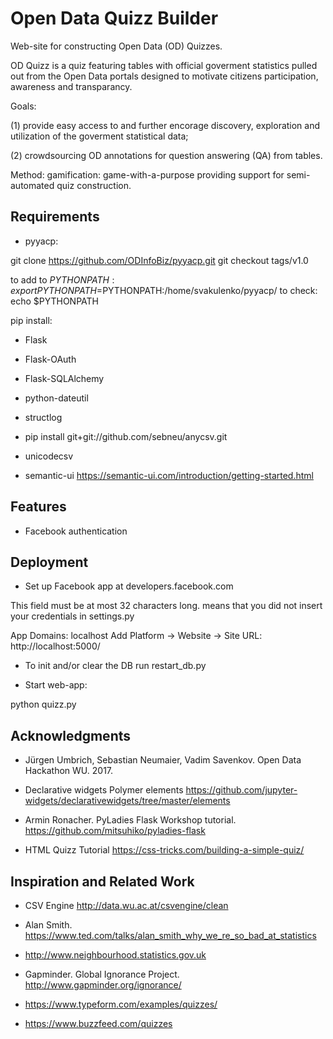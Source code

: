 # Open Data Quizz Builder

Web-site for constructing Open Data (OD) Quizzes.

OD Quizz is a quiz featuring tables with official goverment statistics pulled out from the Open Data portals designed to motivate citizens participation, awareness and transparancy.


Goals: 

(1) provide easy access to and further encorage discovery, exploration and utilization of the goverment statistical data;

(2) crowdsourcing OD annotations for question answering (QA) from tables.


Method: gamification: game-with-a-purpose providing support for semi-automated quiz construction.

## Requirements

* pyyacp:

git clone https://github.com/ODInfoBiz/pyyacp.git
git checkout tags/v1.0

to add to $PYTHONPATH: export PYTHONPATH=$PYTHONPATH:/home/svakulenko/pyyacp/
to check: echo $PYTHONPATH  

pip install:

* Flask

* Flask-OAuth

* Flask-SQLAlchemy

* python-dateutil

* structlog

* pip install git+git://github.com/sebneu/anycsv.git

* unicodecsv


* semantic-ui https://semantic-ui.com/introduction/getting-started.html



## Features

* Facebook authentication


## Deployment

* Set up Facebook app at developers.facebook.com

This field must be at most 32 characters long. means that you did not insert your credentials in settings.py

App Domains: localhost
Add Platform -> Website -> Site URL: http://localhost:5000/

* To init and/or clear the DB run restart_db.py

* Start web-app:

python quizz.py


## Acknowledgments

* Jürgen Umbrich, Sebastian Neumaier, Vadim Savenkov. Open Data Hackathon WU. 2017.

* Declarative widgets Polymer elements https://github.com/jupyter-widgets/declarativewidgets/tree/master/elements

* Armin Ronacher. PyLadies Flask Workshop tutorial. https://github.com/mitsuhiko/pyladies-flask

* HTML Quizz Tutorial https://css-tricks.com/building-a-simple-quiz/

## Inspiration and Related Work

* CSV Engine http://data.wu.ac.at/csvengine/clean

* Alan Smith. https://www.ted.com/talks/alan_smith_why_we_re_so_bad_at_statistics

* http://www.neighbourhood.statistics.gov.uk

* Gapminder. Global Ignorance Project. http://www.gapminder.org/ignorance/

* https://www.typeform.com/examples/quizzes/

* https://www.buzzfeed.com/quizzes
